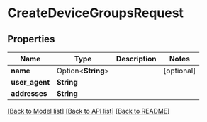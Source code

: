 # CreateDeviceGroupsRequest

## Properties

Name | Type | Description | Notes
------------ | ------------- | ------------- | -------------
**name** | Option<**String**> |  | [optional]
**user_agent** | **String** |  | 
**addresses** | **String** |  | 

[[Back to Model list]](../README.md#documentation-for-models) [[Back to API list]](../README.md#documentation-for-api-endpoints) [[Back to README]](../README.md)


